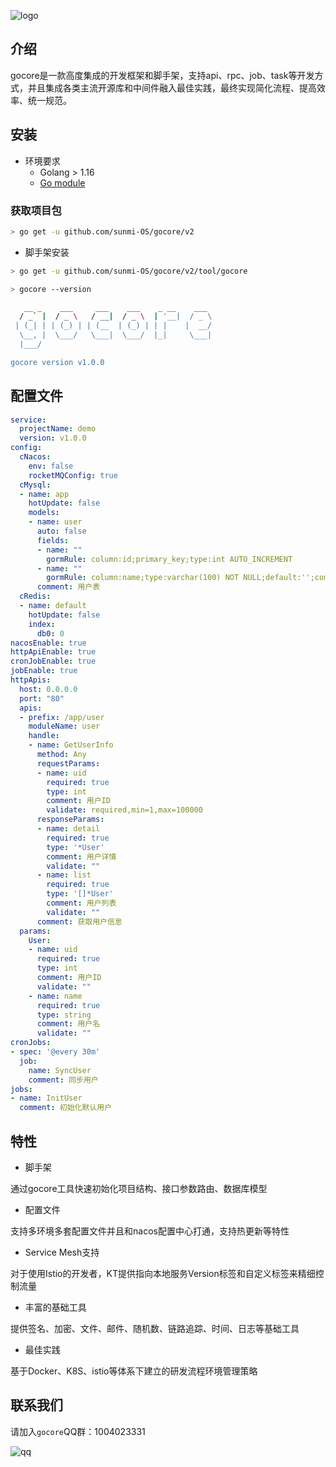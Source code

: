 ![logo](https://file.cdn.sunmi.com/logo.png?x-oss-process=image/resize,h_200)

介绍
---

gocore是一款高度集成的开发框架和脚手架，支持api、rpc、job、task等开发方式，并且集成各类主流开源库和中间件融入最佳实践，最终实现简化流程、提高效率、统一规范。


## 安装

- 环境要求
  - Golang > 1.16
  - [Go module](https://github.com/golang/go/wiki/Modules)
  

### 获取项目包

```bash
> go get -u github.com/sunmi-OS/gocore/v2
```

* 脚手架安装
```bash
> go get -u github.com/sunmi-OS/gocore/v2/tool/gocore

> gocore --version

   __ _    ___     ___    ___    _ __    ___
  / _` |  / _ \   / __|  / _ \  | '__|  / _ \
 | (_| | | (_) | | (__  | (_) | | |    |  __/
  \__, |  \___/   \___|  \___/  |_|     \___|
  |___/

gocore version v1.0.0

```

## 配置文件

```yaml
service:
  projectName: demo
  version: v1.0.0
config:
  cNacos:
    env: false
    rocketMQConfig: true
  cMysql:
  - name: app
    hotUpdate: false
    models:
    - name: user
      auto: false
      fields:
      - name: ""
        gormRule: column:id;primary_key;type:int AUTO_INCREMENT
      - name: ""
        gormRule: column:name;type:varchar(100) NOT NULL;default:'';comment:'用户名';unique_index
      comment: 用户表
  cRedis:
  - name: default
    hotUpdate: false
    index:
      db0: 0
nacosEnable: true
httpApiEnable: true
cronJobEnable: true
jobEnable: true
httpApis:
  host: 0.0.0.0
  port: "80"
  apis:
  - prefix: /app/user
    moduleName: user
    handle:
    - name: GetUserInfo
      method: Any
      requestParams:
      - name: uid
        required: true
        type: int
        comment: 用户ID
        validate: required,min=1,max=100000
      responseParams:
      - name: detail
        required: true
        type: '*User'
        comment: 用户详情
        validate: ""
      - name: list
        required: true
        type: '[]*User'
        comment: 用户列表
        validate: ""
      comment: 获取用户信息
  params:
    User:
    - name: uid
      required: true
      type: int
      comment: 用户ID
      validate: ""
    - name: name
      required: true
      type: string
      comment: 用户名
      validate: ""
cronJobs:
- spec: '@every 30m'
  job:
    name: SyncUser
    comment: 同步用户
jobs:
- name: InitUser
  comment: 初始化默认用户
```


## 特性

* 脚手架

通过gocore工具快速初始化项目结构、接口参数路由、数据库模型

* 配置文件

支持多环境多套配置文件并且和nacos配置中心打通，支持热更新等特性

* Service Mesh支持

对于使用Istio的开发者，KT提供指向本地服务Version标签和自定义标签来精细控制流量

* 丰富的基础工具

提供签名、加密、文件、邮件、随机数、链路追踪、时间、日志等基础工具

* 最佳实践

基于Docker、K8S、istio等体系下建立的研发流程环境管理策略

## 联系我们

请加入`gocore`QQ群：1004023331

![qq](https://file.cdn.sunmi.com/qq.png?x-oss-process=image/resize,h_200)
